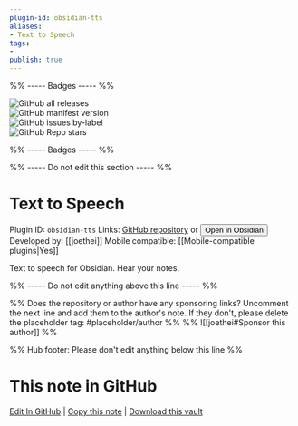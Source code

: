 ```yaml
---
plugin-id: obsidian-tts
aliases:
- Text to Speech
tags: 
- 
publish: true
---
```


%% ----- Badges ----- %%

![GitHub all releases](https://img.shields.io/github/downloads/joethei/obsidian-tts/total?color=573E7A&logo=github&style=for-the-badge)   
![GitHub manifest version](https://img.shields.io/github/manifest-json/v/joethei/obsidian-tts?color=573E7A&logo=github&style=for-the-badge)   
![GitHub issues by-label](https://img.shields.io/github/issues/joethei/obsidian-tts/help%20wanted?color=573E7A&logo=github&style=for-the-badge)   
![GitHub Repo stars](https://img.shields.io/github/stars/joethei/obsidian-tts?color=573E7A&logo=github&style=for-the-badge)

%% ----- Badges ----- %%

%% ----- Do not edit this section ----- %%

# Text to Speech

Plugin ID: `obsidian-tts`
Links: [GitHub repository](https://github.com/joethei/obsidian-tts) or [<button id=HH>Open in Obsidian</button>](obsidian://show-plugin?id=obsidian-tts)
Developed by: [[joethei]]
Mobile compatible: [[Mobile-compatible plugins|Yes]]

Text to speech for Obsidian. Hear your notes.

%% ----- Do not edit anything above this line ----- %% 

%% Does the repository or author have any sponsoring links? Uncomment the next line and add them to the author's note. If they don't, please delete the placeholder tag: #placeholder/author %%
%% ![[joethei#Sponsor this author]] %%

%% Hub footer: Please don't edit anything below this line %%

# This note in GitHub

<span class="git-footer">[Edit In GitHub](https://github.dev/obsidian-community/obsidian-hub/blob/main/02%20-%20Community%20Expansions/02.05%20All%20Community%20Expansions/Plugins/obsidian-tts.md "git-hub-edit-note") | [Copy this note](https://raw.githubusercontent.com/obsidian-community/obsidian-hub/main/02%20-%20Community%20Expansions/02.05%20All%20Community%20Expansions/Plugins/obsidian-tts.md "git-hub-copy-note") | [Download this vault](https://github.com/obsidian-community/obsidian-hub/archive/refs/heads/main.zip "git-hub-download-vault") </span>
